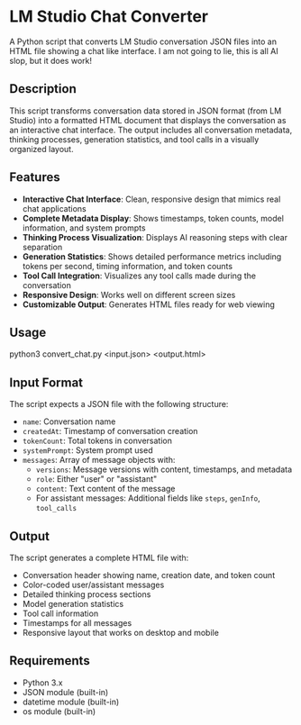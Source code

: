 # LM Studio Chat Converter

A Python script that converts LM Studio conversation JSON files into an HTML file showing a chat like interface. I am not going to lie, this is all AI slop, but it does work!

## Description

This script transforms conversation data stored in JSON format (from LM Studio) into a formatted HTML document that displays the conversation as an interactive chat interface. The output includes all conversation metadata, thinking processes, generation statistics, and tool calls in a visually organized layout.

## Features

- **Interactive Chat Interface**: Clean, responsive design that mimics real chat applications
- **Complete Metadata Display**: Shows timestamps, token counts, model information, and system prompts
- **Thinking Process Visualization**: Displays AI reasoning steps with clear separation
- **Generation Statistics**: Shows detailed performance metrics including tokens per second, timing information, and token counts
- **Tool Call Integration**: Visualizes any tool calls made during the conversation
- **Responsive Design**: Works well on different screen sizes
- **Customizable Output**: Generates HTML files ready for web viewing

## Usage
python3 convert_chat.py <input.json> <output.html>

## Input Format

The script expects a JSON file with the following structure:
- `name`: Conversation name
- `createdAt`: Timestamp of conversation creation
- `tokenCount`: Total tokens in conversation
- `systemPrompt`: System prompt used
- `messages`: Array of message objects with:
  - `versions`: Message versions with content, timestamps, and metadata
  - `role`: Either "user" or "assistant"
  - `content`: Text content of the message
  - For assistant messages: Additional fields like `steps`, `genInfo`, `tool_calls`

## Output

The script generates a complete HTML file with:
- Conversation header showing name, creation date, and token count
- Color-coded user/assistant messages
- Detailed thinking process sections
- Model generation statistics
- Tool call information
- Timestamps for all messages
- Responsive layout that works on desktop and mobile

## Requirements

- Python 3.x
- JSON module (built-in)
- datetime module (built-in)
- os module (built-in)
